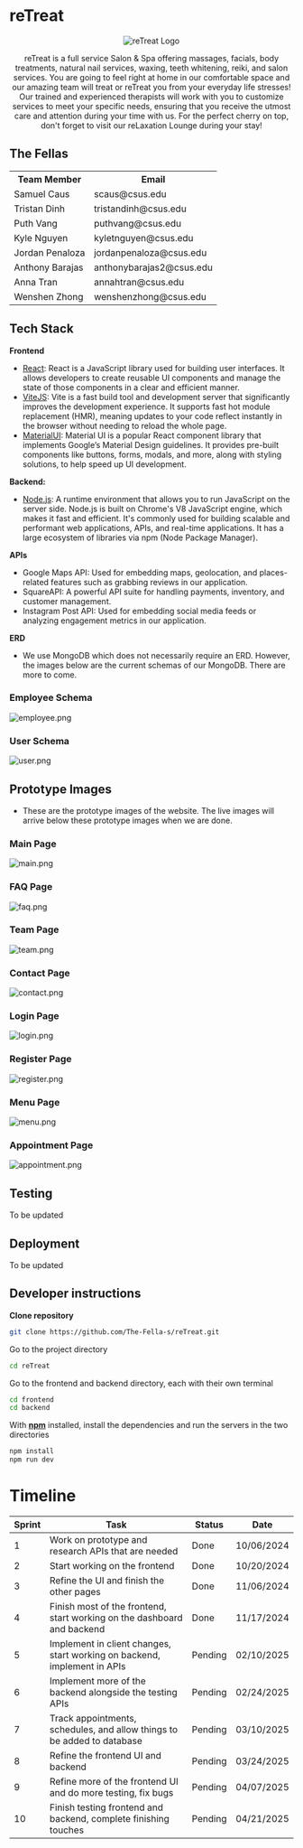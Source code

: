# reTreat

<div align="center">
    <img src="frontend/src/assets/reTreatLogo.png" alt="reTreat Logo" />

reTreat is a full service Salon & Spa offering massages, facials, body treatments, natural nail services, waxing, teeth whitening, reiki, and salon services. You are going to feel right at home in our comfortable space and our amazing team will treat or reTreat you from your everyday life stresses! Our trained and experienced therapists will work with you to customize services to meet your specific needs, ensuring that you receive the utmost care and attention during your time with us. For the perfect cherry on top, don't forget to visit our reLaxation Lounge during your stay!
</div>

## The Fellas

<table align="center">
  <tr>
    <th>Team Member</th>
    <th>Email</th>
  </tr>
  <tr>
    <td>Samuel Caus</td>
    <td>scaus@csus.edu</td>
  </tr>
  <tr>
    <td>Tristan Dinh</td>
    <td>tristandinh@csus.edu</td>
  </tr>
  <tr>
    <td>Puth Vang</td>
    <td>puthvang@csus.edu</td>
  </tr>
  <tr>
    <td>Kyle Nguyen</td>
    <td>kyletnguyen@csus.edu</td>
  </tr>
  <tr>
    <td>Jordan Penaloza</td>
    <td>jordanpenaloza@csus.edu</td>
  </tr>
  <tr>
    <td>Anthony Barajas</td>
    <td>anthonybarajas2@csus.edu</td>
  </tr>
  <tr>
    <td>Anna Tran</td>
    <td>annahtran@csus.edu</td>
  </tr>
  <tr>
    <td>Wenshen Zhong</td>
    <td>wenshenzhong@csus.edu</td>
  </tr>
</table>

## Tech Stack
**Frontend**
- [React](https://reactjs.org): React is a JavaScript library used for building user interfaces. It allows developers to create reusable UI components and manage the state of those components in a clear and efficient manner.
- [ViteJS](https://vitejs.dev/): Vite is a fast build tool and development server that significantly improves the development experience. It supports fast hot module replacement (HMR), meaning updates to your code reflect instantly in the browser without needing to reload the whole page.
- [MaterialUI](https://mui.com/material-ui/): Material UI is a popular React component library that implements Google’s Material Design guidelines. It provides pre-built components like buttons, forms, modals, and more, along with styling solutions, to help speed up UI development.

**Backend:**
- [Node.js](https://nodejs.org/en): A runtime environment that allows you to run JavaScript on the server side. Node.js is built on Chrome's V8 JavaScript engine, which makes it fast and efficient. It's commonly used for building scalable and performant web applications, APIs, and real-time applications. It has a large ecosystem of libraries via npm (Node Package Manager).

**APIs**
- Google Maps API: Used for embedding maps, geolocation, and places-related features such as grabbing reviews in our application.
- SquareAPI: A powerful API suite for handling payments, inventory, and customer management.
- Instagram Post API: Used for embedding social media feeds or analyzing engagement metrics in our application.

**ERD**
- We use MongoDB which does not necessarily require an ERD. However, the images below are the current schemas of our MongoDB. There are more to come.

### Employee Schema
![employee.png](images/schemas/employee.png)

### User Schema
![user.png](images/schemas/user.png)

## Prototype Images
- These are the prototype images of the website. The live images will arrive below these prototype images when we are done.

### **Main Page**
![main.png](images/prototype/main.png)

### **FAQ Page**
![faq.png](images/prototype/faq.png)

### **Team Page**
![team.png](images/prototype/team.png)

### **Contact Page**
![contact.png](images/prototype/contact.png)

### **Login Page**
![login.png](images/prototype/login.png)

### **Register Page**
![register.png](images/prototype/register.png)

### **Menu Page**
![menu.png](images/prototype/menu.png)

### **Appointment Page**
![appointment.png](images/prototype/appointment.png)

## Testing
To be updated

## Deployment
To be updated

## Developer instructions
**Clone repository**
```bash
git clone https://github.com/The-Fella-s/reTreat.git
```

Go to the project directory
```bash
cd reTreat
```

Go to the frontend and backend directory, each with their own terminal
```bash
cd frontend
cd backend
```

With **[npm](https://www.npmjs.com/)** installed, install the dependencies and run the servers in the two directories
```bash
npm install
npm run dev
```

# Timeline
| Sprint | Task                                                                     | Status  | Date       |
|--------|--------------------------------------------------------------------------|---------|------------|
| 1      | Work on prototype and research APIs that are needed                      | Done    | 10/06/2024 |
| 2      | Start working on the frontend                                            | Done    | 10/20/2024 |
| 3      | Refine the UI and finish the other pages                                 | Done    | 11/06/2024 |
| 4      | Finish most of the frontend, start working on the dashboard and backend  | Done    | 11/17/2024 |
| 5      | Implement in client changes, start working on backend, implement in APIs | Pending | 02/10/2025 |
| 6      | Implement more of the backend alongside the testing APIs                 | Pending | 02/24/2025 |
| 7      | Track appointments, schedules, and allow things to be added to database  | Pending | 03/10/2025 |
| 8      | Refine the frontend UI and backend                                       | Pending | 03/24/2025 |
| 9      | Refine more of the frontend UI and do more testing, fix bugs             | Pending | 04/07/2025 |
| 10     | Finish testing frontend and backend, complete finishing touches          | Pending | 04/21/2025 |
